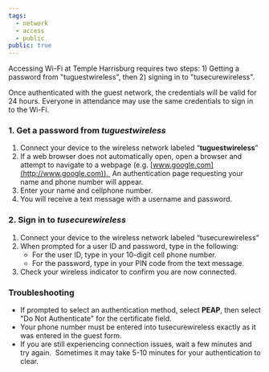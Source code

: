 ```yaml
---
tags:
  - network
  - access
  - public
public: true
---
```

Accessing Wi-Fi at Temple Harrisburg requires two steps: 1) Getting a password from "tuguestwireless", then 2) signing in to "tusecurewireless".

Once authenticated with the guest network, the credentials will be valid for 24 hours. Everyone in attendance may use the same credentials to sign in to the Wi-Fi.

### 1. Get a password from _tuguestwireless_

1. Connect your device to the wireless network labeled “**tuguestwireless**”
2. If a web browser does not automatically open, open a browser and attempt to navigate to a webpage (e.g. [www.google.com](http://www.google.com)).  An authentication page requesting your name and phone number will appear.
3. Enter your name and cellphone number.
4. You will receive a text message with a username and password.

### 2. Sign in to _tusecurewireless_

1. Connect your device to the wireless network labeled “tusecurewireless”
2. When prompted for a user ID and password, type in the following:
    - For the user ID, type in your 10-digit cell phone number.
    - For the password, type in your PIN code from the text message.
3. Check your wireless indicator to confirm you are now connected. 

### Troubleshooting

- If prompted to select an authentication method, select **PEAP**, then select "Do Not Authenticate" for the certificate field.
- Your phone number must be entered into tusecurewireless exactly as it was entered in the guest form.
- If you are still experiencing connection issues, wait a few minutes and try again.  Sometimes it may take 5-10 minutes for your authentication to clear.
